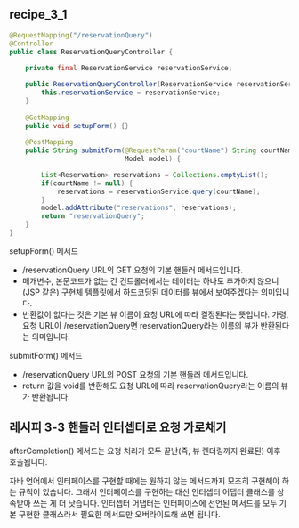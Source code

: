 ## recipe_3_1

```java
@RequestMapping("/reservationQuery")
@Controller
public class ReservationQueryController {
    
    private final ReservationService reservationService;

    public ReservationQueryController(ReservationService reservationService) {
        this.reservationService = reservationService;
    }
    
    @GetMapping
    public void setupForm() {}
    
    @PostMapping
    public String submitForm(@RequestParam("courtName") String courtName,
                             Model model) {

        List<Reservation> reservations = Collections.emptyList();
        if(courtName != null) {
            reservations = reservationService.query(courtName);
        }
        model.addAttribute("reservations", reservations);
        return "reservationQuery";
    }
}
```
setupForm() 메서드
- /reservationQuery URL의 GET 요청의 기본 핸들러 메서드입니다.
- 매개변수, 본문코드가 없는 건 컨트롤러에서는 데이터는 하나도 추가하지 않으니 (JSP 같은) 구현체 템플릿에서 하드코딩된 데이터를 뷰에서 보여주겠다는 의미입니다.
- 반환값이 없다는 것은 기본 뷰 이름이 요청 URL에 따라 결정된다는 뜻입니다. 가령, 요청 URL이 /reservationQuery면 reservationQuery라는 이름의 뷰가 반환된다는 의미입니다.

submitForm() 메서드
- /reservationQuery URL의 POST 요청의 기본 핸들러 메서드입니다.
- return 값을 void를 반환해도 요청 URL에 따라 reservationQuery라는 이름의 뷰가 반환됩니다.

## 레시피 3-3 핸들러 인터셉터로 요청 가로채기

afterCompletion() 메서드는 요청 처리가 모두 끝난(즉, 뷰 렌더링까지 완료된) 이후 호출됩니다.

자바 언어에서 인터페이스를 구현할 때에는 원하지 않는 메서드까지 모조히 구현해야 하는 규칙이 있습니다.
그래서 인터페이스를 구현하는 대신 인터셉터 어댑터 클래스를 상속받아 쓰는 게 더 낫습니다.
인터셉터 어댑터는 인터페이스에 선언된 메서드를 모두 기본 구현한 클래스라서 필요한 메서드만 오버라이드해 쓰면 됩니다.